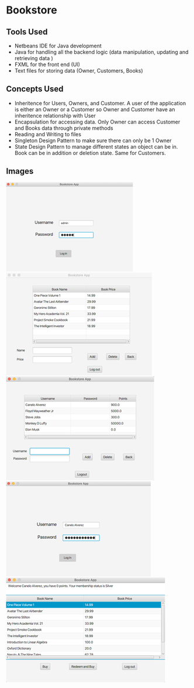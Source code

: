 # Bookstore

## Tools Used

- Netbeans IDE for Java development
- Java for handling all the backend logic (data manipulation, updating and retrieving data )
- FXML for the front end (UI)
- Text files for storing data (Owner, Customers, Books)

## Concepts Used

- Inheritence for Users, Owners, and Customer. A user of the application is either an Owner or a Customer so Owner and Customer have an inheritence relationship with User
- Encapsulation for accessing data. Only Owner can access Customer and Books data through private methods
- Reading and Writing to files
- Singleton Design Pattern to make sure there can only be 1 Owner
- State Design Pattern to manage different states an object can be in. Book can be in addition or deletion state. Same for Customers.

## Images

![picture](images_readme/Picture1.png)
![picture](images_readme/Picture2.png)
![picture](images_readme/Picture3.png)
![picture](images_readme/Picture4.png)
![picture](images_readme/Picture5.png)
